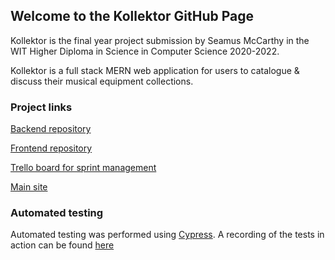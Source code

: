 ## Welcome to the Kollektor GitHub Page

Kollektor is the final year project submission by Seamus McCarthy in the WIT Higher Diploma in Science in Computer Science 2020-2022.

Kollektor is a full stack MERN web application for users to catalogue & discuss their musical equipment collections.

### Project links

[Backend repository](https://github.com/SeamusMcCarthy/Kollektor-backend)

[Frontend repository](https://github.com/SeamusMcCarthy/Kollektor-frontend)

[Trello board for sprint management](https://trello.com/b/692Rurvy/agile-sprint-board)

[Main site](shorturl.at/cvT39)

### Automated testing
Automated testing was performed using [Cypress](http://www.cypress.io). A recording of the tests in action can be found [here](https://youtu.be/upHu6RIM3I0)
